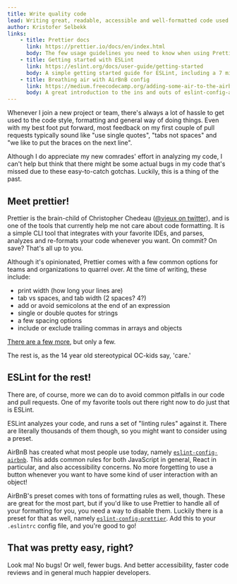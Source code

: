 ```yaml
---
title: Write quality code
lead: Writing great, readable, accessible and well-formatted code used to take years to learn. Now there are tools to help you get there faster!
author: Kristofer Selbekk
links:
    - title: Prettier docs
      link: https://prettier.io/docs/en/index.html
      body: The few usage guidelines you need to know when using Prettier. Great examples of integrating with IDEs too
    - title: Getting started with ESLint
      link: https://eslint.org/docs/user-guide/getting-started
      body: A simple getting started guide for ESLint, including a 7 minute video tutorial
    - title: Breathing air with AirBnB config
      link: https://medium.freecodecamp.org/adding-some-air-to-the-airbnb-style-guide-3df40e31c57a
      body: A great introduction to the ins and outs of eslint-config-airbnb
---
```


Whenever I join a new project or team, there's always a lot of hassle to get used to the code style, formatting and
general way of doing things. Even with my best foot put forward, most feedback on my first couple of pull requests
typically sound like "use single quotes", "tabs not spaces" and "we like to put the braces on the next line".

Although I do appreciate my new comrades' effort in analyzing my code, I can't help but think that there might be some
actual bugs in my code that's missed due to these easy-to-catch gotchas. Luckily, this is a thing of the past.

## Meet prettier!

Prettier is the brain-child of Christopher Chedeau ([@vjeux on twitter](https://twitter.com/vjeux)), and is one of the
tools that currently help me not care about code formatting. It is a simple CLI tool that integrates with your favorite
IDEs, and parses, analyzes and re-formats your code whenever you want. On commit? On save? That's all up to you.

Although it's opinionated, Prettier comes with a few common options for teams and organizations to quarrel over. At the
time of writing, these include:

- print width (how long your lines are)
- tab vs spaces, and tab width (2 spaces? 4?)
- add or avoid semicolons at the end of an expression
- single or double quotes for strings
- a few spacing options
- include or exclude trailing commas in arrays and objects

[There are a few more](https://prettier.io/docs/en/options.html), but only a few.

The rest is, as the 14 year old stereotypical OC-kids say, 'care.'

## ESLint for the rest!

There are, of course, more we can do to avoid common pitfalls in our code and pull requests. One of my favorite tools
out there right now to do just that is ESLint.

ESLint analyzes your code, and runs a set of "linting rules" against it. There are literally thousands of them though,
so you might want to consider using a preset.

AirBnB has created what most people use today, namely
[`eslint-config-airbnb`](https://github.com/airbnb/javascript/tree/master/packages/eslint-config-airbnb). This adds
common rules for both JavaScript in general, React in particular, and also accessibility concerns. No more forgetting
to use a button whenever you want to have some kind of user interaction with an object!

AirBnB's preset comes with tons of formatting rules as well, though. These are great for the most part, but if you'd
like to use Prettier to handle all of your formatting for you, you need a way to disable them. Luckily there is a preset
for that as well, namely [`eslint-config-prettier`](https://github.com/prettier/eslint-config-prettier). Add this to
your `.eslintrc` config file, and you're good to go!

## That was pretty easy, right?

Look ma! No bugs! Or well, fewer bugs. And better accessibility, faster code reviews and in general much happier
developers.
